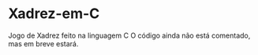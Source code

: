 # Xadrez-em-C
Jogo de Xadrez feito na linguagem C
O código ainda não está comentado, mas em breve estará.
